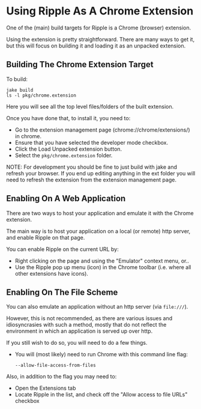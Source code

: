 # Using Ripple As A Chrome Extension

One of the (main) build targets for Ripple is a Chrome (browser) extension.

Using the extension is pretty straightforward. There are many ways to get it, but this will focus on building it and loading it as an unpacked extension.

## Building The Chrome Extension Target

To build:

    jake build
    ls -l pkg/chrome.extension

Here you will see all the top level files/folders of the built extension.

Once you have done that, to install it, you need to:

* Go to the extension management page (chrome://chrome/extensions/) in chrome.
* Ensure that you have selected the developer mode checkbox.
* Click the Load Unpacked extension button.
* Select the `pkg/chrome.extension` folder.

NOTE: For development you should be fine to just build with jake and refresh your browser.
If you end up editing anything in the ext folder you will need to refresh the extension from the extension management page.

## Enabling On A Web Application

There are two ways to host your application and emulate it with the Chrome extension.

The main way is to host your application on a local (or remote) http server, and enable Ripple on that page.

You can enable Ripple on the current URL by:

* Right clicking on the page and using the "Emulator" context menu, or..
* Use the Ripple pop up menu (icon) in the Chrome toolbar (i.e. where all other extensions have icons).

## Enabling On The File Scheme

You can also emulate an application without an http server (via `file:///`).

However, this is not recommended, as there are various issues and idiosyncrasies with such a method, mostly that do not reflect the environment in which an application is served up over http.

If you still wish to do so, you will need to do a few things.

* You will (most likely) need to run Chrome with this command line flag:

    `--allow-file-access-from-files`

Also, in addition to the flag you may need to:

* Open the Extensions tab
* Locate Ripple in the list, and check off the "Allow access to file URLs" checkbox
